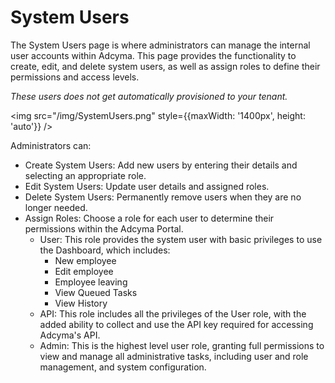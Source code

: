 # System Users

The System Users page is where administrators can manage the internal user accounts within Adcyma. This page provides the functionality to create, edit, and delete system users, as well as assign roles to define their permissions and access levels.

*These users does not get automatically provisioned to your tenant.*

<img src="/img/SystemUsers.png" style={{maxWidth: '1400px', height: 'auto'}} />

Administrators can:

* Create System Users: Add new users by entering their details and selecting an appropriate role.
* Edit System Users: Update user details and assigned roles.
* Delete System Users: Permanently remove users when they are no longer needed.
* Assign Roles: Choose a role for each user to determine their permissions within the Adcyma Portal.
  * User: This role provides the system user with basic privileges to use the Dashboard, which includes:
    * New employee
    * Edit employee
    * Employee leaving
    * View Queued Tasks
    * View History
  * API: This role includes all the privileges of the User role, with the added ability to collect and use the API key required for accessing Adcyma's API.
  * Admin: This is the highest level user role, granting full permissions to view and manage all administrative tasks, including user and role management, and system configuration.